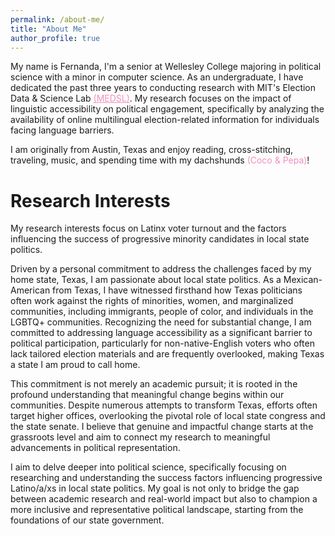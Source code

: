```yaml
---
permalink: /about-me/
title: "About Me"
author_profile: true
---
```

<style>
.hover-image {
    display: none;
    position: absolute;
    width: 200px; /* Adjust the size as needed */
    height: auto;
    z-index: 10; /* Ensure the image is on top */
}
.hover-trigger {
    position: relative;
    cursor: pointer;
}
</style>

<script>
document.addEventListener('DOMContentLoaded', function() {
    var trigger = document.querySelector('.hover-trigger');
    var image = document.querySelector('.hover-image');
    
    trigger.addEventListener('mouseover', function() {
        image.style.display = 'block';
    });
    
    trigger.addEventListener('mouseout', function() {
        image.style.display = 'none';
    });
});
</script>

My name is Fernanda, I'm a senior at Wellesley College majoring in political science with a minor in computer science. As an undergraduate, I have dedicated the past three years to conducting research with MIT's Election Data & Science Lab <a href="https://electionlab.mit.edu/" style="color: #F58FC0;">(MEDSL)</a>. My research focuses on the impact of linguistic accessibility on political engagement, specifically by analyzing the availability of online multilingual election-related information for individuals facing language barriers. 

I am originally from Austin, Texas and enjoy reading, cross-stitching, traveling, music, and spending time with my dachshunds 
<span class="hover-trigger" style="color: #F58FC0;">(Coco & Pepa)</span>!

<img src="https://fernandamayela.github.io/images/coco_and_pepa.png" alt="Coco and Pepa" class="hover-image" style="top: 370px; left: 780px;">

Research Interests
======

My research interests focus on Latinx voter turnout and the factors influencing the success of progressive minority candidates in local state politics.

Driven by a personal commitment to address the challenges faced by my home state, Texas, I am passionate about local state politics. As a Mexican-American from Texas, I have witnessed firsthand how Texas politicians often work against the rights of minorities, women, and marginalized communities, including immigrants, people of color, and individuals in the LGBTQ+ communities. Recognizing the need for substantial change, I am committed to addressing language accessibility as a significant barrier to political participation, particularly for non-native-English voters who often lack tailored election materials and are frequently overlooked, making Texas a state I am proud to call home.

This commitment is not merely an academic pursuit; it is rooted in the profound understanding that meaningful change begins within our communities. Despite numerous attempts to transform Texas, efforts often target higher offices, overlooking the pivotal role of local state congress and the state senate. I believe that genuine and impactful change starts at the grassroots level and aim to connect my research to meaningful advancements in political representation.

I aim to delve deeper into political science, specifically focusing on researching and understanding the success factors influencing progressive Latino/a/xs in local state politics. My goal is not only to bridge the gap between academic research and real-world impact but also to champion a more inclusive and representative political landscape, starting from the foundations of our state government.
